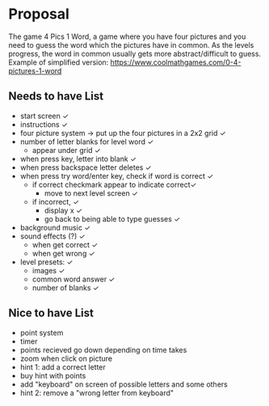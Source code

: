 # Proposal

The game 4 Pics 1 Word, a game where you have four pictures and you need to guess the word which the pictures have in common.  As the levels progress, the word in common usually gets more abstract/difficult to guess.
Example of simplified version: https://www.coolmathgames.com/0-4-pictures-1-word

## Needs to have List

- start screen ✓
- instructions ✓
- four picture system -> put up the four pictures in a 2x2 grid ✓
- number of letter blanks for level word ✓
    - appear under grid ✓
- when press key, letter into blank ✓
- when press backspace letter deletes ✓
- when press try word/enter key, check if word is correct ✓
    - if correct checkmark appear to indicate correct✓
        - move to next level screen ✓
    - if incorrect, ✓
        - display x ✓
        - go back to being able to type guesses ✓
- background music ✓
- sound effects (?) ✓
    - when get correct ✓
    - when get wrong ✓
- level presets: ✓
    - images ✓
    - common word answer ✓
    - number of blanks ✓

## Nice to have List

- point system
- timer
- points recieved go down depending on time takes
- zoom when click on picture
- hint 1: add a correct letter
- buy hint with points
- add "keyboard" on screen of possible letters and some others
- hint 2: remove a "wrong letter from keyboard"
